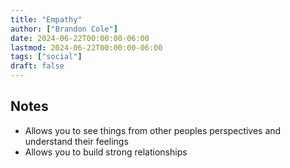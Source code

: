 ```yaml
---
title: "Empathy"
author: ["Brandon Cole"]
date: 2024-06-22T00:00:00-06:00
lastmod: 2024-06-22T00:00:00-06:00
tags: ["social"]
draft: false
---
```

## Notes
- Allows you to see things from other peoples perspectives and understand their feelings
- Allows you to build strong relationships
